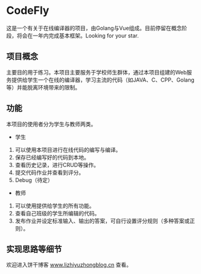 # CodeFly
这是一个有关于在线编译器的项目，由Golang与Vue组成。目前停留在概念阶段，将会在一年内完成基本框架。Looking for your star.

## 项目概念
主要目的用于练习。本项目主要服务于学校师生群体，通过本项目组建的Web服务提供给学生一个在线的编译器，学习主流的代码（如JAVA、C、CPP、Golang等）并能脱离环境带来的限制。

## 功能
本项目的使用者分为学生与教师两类。
* 学生
1. 可以使用本项目进行在线代码的编写与编译。
2. 保存已经编写好的代码到本地。
3. 查看历史记录，进行CRUD等操作。
4. 提交代码作业并查看到评分。
5. Debug（待定）

* 教师
1. 可以使用提供给学生的所有功能。
2. 查看自己班级的学生所编辑的代码。
3. 发布作业并设定标准输入、输出的答案，可自行设置评分规则（多种答案或正则）。

## 实现思路等细节
欢迎进入饼干博客 www.lizhiyuzhongblog.cn 查看。
